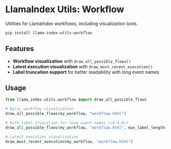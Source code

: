 # LlamaIndex Utils: Workflow

Utilities for LlamaIndex workflows, including visualization tools.

```bash
pip install llama-index-utils-workflow
```

## Features

- **Workflow visualization** with `draw_all_possible_flows()`
- **Latest execution visualization** with `draw_most_recent_execution()`
- **Label truncation support** for better readability with long event names

## Usage

```python
from llama_index.utils.workflow import draw_all_possible_flows

# Basic workflow visualization
draw_all_possible_flows(my_workflow, "workflow.html")

# With label truncation for long event names (v0.4.0+)
draw_all_possible_flows(my_workflow, "workflow.html", max_label_length=15)

# Latest execution visualization
draw_most_recent_execution(my_workflow, "workflow.html")
```
